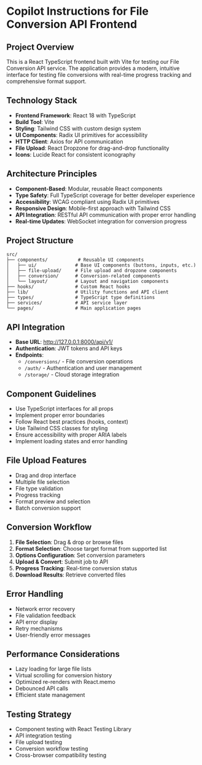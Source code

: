 # Copilot Instructions for File Conversion API Frontend

<!-- Use this file to provide workspace-specific custom instructions to Copilot. For more details, visit https://code.visualstudio.com/docs/copilot/copilot-customization#_use-a-githubcopilotinstructionsmd-file -->

## Project Overview
This is a React TypeScript frontend built with Vite for testing our File Conversion API service. The application provides a modern, intuitive interface for testing file conversions with real-time progress tracking and comprehensive format support.

## Technology Stack
- **Frontend Framework**: React 18 with TypeScript
- **Build Tool**: Vite
- **Styling**: Tailwind CSS with custom design system
- **UI Components**: Radix UI primitives for accessibility
- **HTTP Client**: Axios for API communication
- **File Upload**: React Dropzone for drag-and-drop functionality
- **Icons**: Lucide React for consistent iconography

## Architecture Principles
- **Component-Based**: Modular, reusable React components
- **Type Safety**: Full TypeScript coverage for better developer experience
- **Accessibility**: WCAG compliant using Radix UI primitives
- **Responsive Design**: Mobile-first approach with Tailwind CSS
- **API Integration**: RESTful API communication with proper error handling
- **Real-time Updates**: WebSocket integration for conversion progress

## Project Structure
```
src/
├── components/           # Reusable UI components
│   ├── ui/              # Base UI components (buttons, inputs, etc.)
│   ├── file-upload/     # File upload and dropzone components
│   ├── conversion/      # Conversion-related components
│   └── layout/          # Layout and navigation components
├── hooks/               # Custom React hooks
├── lib/                 # Utility functions and API client
├── types/               # TypeScript type definitions
├── services/            # API service layer
└── pages/               # Main application pages
```

## API Integration
- **Base URL**: http://127.0.0.1:8000/api/v1/
- **Authentication**: JWT tokens and API keys
- **Endpoints**: 
  - `/conversions/` - File conversion operations
  - `/auth/` - Authentication and user management
  - `/storage/` - Cloud storage integration

## Component Guidelines
- Use TypeScript interfaces for all props
- Implement proper error boundaries
- Follow React best practices (hooks, context)
- Use Tailwind CSS classes for styling
- Ensure accessibility with proper ARIA labels
- Implement loading states and error handling

## File Upload Features
- Drag and drop interface
- Multiple file selection
- File type validation
- Progress tracking
- Format preview and selection
- Batch conversion support

## Conversion Workflow
1. **File Selection**: Drag & drop or browse files
2. **Format Selection**: Choose target format from supported list
3. **Options Configuration**: Set conversion parameters
4. **Upload & Convert**: Submit job to API
5. **Progress Tracking**: Real-time conversion status
6. **Download Results**: Retrieve converted files

## Error Handling
- Network error recovery
- File validation feedback
- API error display
- Retry mechanisms
- User-friendly error messages

## Performance Considerations
- Lazy loading for large file lists
- Virtual scrolling for conversion history
- Optimized re-renders with React.memo
- Debounced API calls
- Efficient state management

## Testing Strategy
- Component testing with React Testing Library
- API integration testing
- File upload testing
- Conversion workflow testing
- Cross-browser compatibility testing
